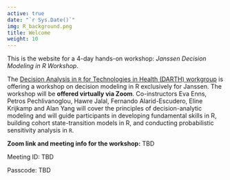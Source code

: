 ```yaml
---
active: true
date: "`r Sys.Date()`"
img: R_background.png
title: Welcome
weight: 10
---
```


This is the website for a 4-day hands-on workshop: *Janssen Decision Modeling in R Workshop*.

The [Decision Analysis in `R` for Technologies in Health (DARTH) workgroup](http://darthworkgroup.com/) is offering a workshop on decision modeling in R exclusively for Janssen. The workshop will be **offered virtually via Zoom**. Co-instructors Eva Enns, Petros Pechlivanoglou, Hawre Jalal, Fernando Alarid-Escudero, Eline Krijkamp and Alan Yang will cover the principles of decision-analytic modeling and will guide participants in developing fundamental skills in R, building cohort state-transition models in R, and conducting probabilistic sensitivity analysis in `R`. 

**Zoom link and meeting info for the workshop:** TBD

Meeting ID: TBD

Passcode: TBD

